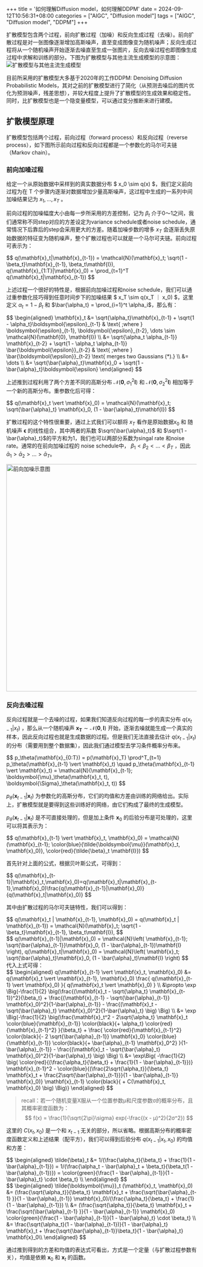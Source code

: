 +++
title = '如何理解Diffusion model，如何理解DDPM'
date = 2024-09-12T10:56:31+08:00
categories = ["AIGC", "Diffusion model"]
tags = ["AIGC", "Diffusion model", "DDPM"] 
+++

扩散模型包含两个过程，前向扩散过程（加噪）和反向生成过程（去噪）。前向扩散过程是对一张图像逐渐增加高斯噪声，直至变成图像变为随机噪声；反向生成过程将从一个随机噪声开始逐渐去噪直至生成一张图片，反向去噪过程也即图像生成过程中求解和训练的部分。下图为扩散模型与其他主流生成模型的示意图：
![扩散模型与其他主流生成模型](https://i.postimg.cc/yYNMmJcS/generative-models.png)

目前所采用的扩散模型大多基于2020年的工作DDPM: Denoising Diffusion Probabilistic Models，其对之前的扩散模型进行了简化（从预测去噪后的图片优化为预测噪声，残差思想），并较大程度上提升了扩散模型的生成效果和稳定性。同时，比扩散模型也是一个隐变量模型，可以通过变分推断来进行建模。

## 扩散模型原理
扩散模型包括两个过程，前向过程（forward process）和反向过程（reverse process），如下图所示前向过程和反向过程都是一个参数化的马尔可夫链（Markov chain）。

### 前向加噪过程
给定一个从原始数据中采样到的真实数据分布 $ x_0 \sim q(x) $，我们定义前向过程为在 T 个步骤内逐渐对数据增加少量高斯噪声，这过程中生成的一系列中间加噪结果记为 $x_1, ..., x_T$ 。

前向过程的加噪幅度大小由每一步所采用的方差控制，记为 $\beta_t$ 介于0～1之间，我们通常称不同step对应的方差设定为variance schedule或者noise schedule，通常情况下后靠后的step会采用更大的方差。随着加噪步数的增多 $x_T$ 会逐渐丢失原始数据的特征变为随机噪声，整个扩散过程也可以就是一个马尔可夫链。前向过程可表示为：

<div>
$$
q(\mathbf{x}_t|\mathbf{x}_{t-1}) = \mathcal{N}(\mathbf{x}_t; \sqrt{1 - \beta_t}\mathbf{x}_{t-1}, \beta_t\mathbf{I}),
q(\mathbf{x}_{1:T}|\mathbf{x}_0) = \prod_{t=1}^T q(\mathbf{x}_t|\mathbf{x}_{t-1})
$$
</div>

上述过程一个很好的特性是，根据前向加噪过程和noise schedule，我们可以通过重参数化技巧得到任意时间步下的加噪结果 $ x_T \sim q(x_T ｜ x_0) $，这里定义  $\alpha_t = 1 - \beta_t$ 和 $\bar{\alpha_t} = \prod_{i=1}^t \alpha_i\$，那么有：

<div>
$$
\begin{aligned}
\mathbf{x}_t
&= \sqrt{\alpha_t}\mathbf{x}_{t-1} + \sqrt{1 - \alpha_t}\boldsymbol{\epsilon}_{t-1} & \text{ ;where } \boldsymbol{\epsilon}_{t-1}, \boldsymbol{\epsilon}_{t-2}, \dots \sim \mathcal{N}(\mathbf{0}, \mathbf{I}) \\
&= \sqrt{\alpha_t \alpha_{t-1}} \mathbf{x}_{t-2} + \sqrt{1 - \alpha_t \alpha_{t-1}} \bar{\boldsymbol{\epsilon}}_{t-2} & \text{ ;where } \bar{\boldsymbol{\epsilon}}_{t-2} \text{ merges two Gaussians (*).} \\
&= \dots \\
&= \sqrt{\bar{\alpha}_t}\mathbf{x}_0 + \sqrt{1 - \bar{\alpha}_t}\boldsymbol{\epsilon} 
\end{aligned}
$$
</div>


上述推到过程利用了两个方差不同的高斯分布 $\mathcal{N}(\mathbf{0},\sigma_1^2\mathbf{I})$ 和 $\mathcal{N}(\mathbf{0},\sigma_2^2\mathbf{I})$ 相加等于一个新的高斯分布。重参数化后可得：

<div>
$$
q(\mathbf{x}_t \vert \mathbf{x}_0) = \mathcal{N}(\mathbf{x}_t; \sqrt{\bar{\alpha}_t} \mathbf{x}_0, (1 - \bar{\alpha}_t)\mathbf{I})
$$
</div>

扩散过程的这个特性很重要，通过上式我们可以额将 $x_T$ 看作是原始数据$x_0$ 和 随机噪声 $\boldsymbol{\epsilon}$ 的线性组合，其中两者的系数 $\sqrt{\bar{\alpha}_t}$ 和 $\sqrt{1 - \bar{\alpha}_t}$的平方和为1，我们也可以两部分系数为singal rate 和noise rate。通常的在前向加噪过程的 noise schedule中， $\beta_1 < \beta_2 < ... <  \beta_T$ ，因此 $\bar{\alpha}_1 > \bar{\alpha}_2 > ... > \bar{\alpha}_T$。

<img src="https://i.postimg.cc/Gtj2qf4c/image.png" alt="前向加噪示意图" style="width: 600px; height: auto;">


### 反向去噪过程
反向过程就是一个去噪的过程，如果我们知道反向过程的每一步的真实分布 $q(x_{t-1} | x_{t})$ ，那么从一个随机噪声 $\mathbf{x_T} \sim \mathcal{N}(\mathbf{0},\mathbf{I})$ 开始，逐渐去噪就能生成一个真实的样本，因此反向过程也就是生成数据的过程。但是我们无法直接去估计 $q({x_{t-1}} | {x_t})$ 的分布（需要用到整个数据集），因此我们通过模型去学习条件概率分布来。

<div>
$$
p_\theta(\mathbf{x}_{0:T}) = p(\mathbf{x}_T) \prod^T_{t=1} p_\theta(\mathbf{x}_{t-1} \vert \mathbf{x}_t) \quad
p_\theta(\mathbf{x}_{t-1} \vert \mathbf{x}_t) = \mathcal{N}(\mathbf{x}_{t-1}; \boldsymbol{\mu}_\theta(\mathbf{x}_t, t), \boldsymbol{\Sigma}_\theta(\mathbf{x}_t, t))
$$
</div>

$p_\theta(\mathbf{x}_{t-1} \vert \mathbf{x}_t)$ 为参数化的高斯分布，它们的均值和方差由训练的网络给出。实际上，扩散模型就是要得到这些训练好的网络，由它们构成了最终的生成模型。

$p_\theta(\mathbf{x}_{t-1} \vert \mathbf{x}_t)$ 是不可直接处理的，但是加上条件 $\mathbf{x}_0$ 的后验分布是可处理的，这里可以将其表示为：

<div>
$$
q(\mathbf{x}_{t-1} \vert \mathbf{x}_t, \mathbf{x}_0) = \mathcal{N}(\mathbf{x}_{t-1}; \color{blue}{\tilde{\boldsymbol{\mu}}(\mathbf{x}_t, \mathbf{x}_0)}, \color{red}{\tilde{\beta}_t \mathbf{I}})
$$
</div>

首先针对上面的公式，根据贝叶斯公式，可得到：
<div>
$$
q(\mathbf{x}_{t-1}|\mathbf{x}_t,\mathbf{x}_0)=q(\mathbf{x}_t|\mathbf{x}_{t-1},\mathbf{x}_0)\frac{q(\mathbf{x}_{t-1}|\mathbf{x}_0)}{q(\mathbf{x}_t|\mathbf{x}_0)}
$$
</div>

其中由扩散过程的马尔可夫链特性，我们可以得到：
<div>
$$
q(\mathbf{x}_t | \mathbf{x}_{t-1}, \mathbf{x}_0) = q(\mathbf{x}_t | \mathbf{x}_{t-1}) = \mathcal{N}(\mathbf{x}_t; \sqrt{1 - \beta_t}\mathbf{x}_{t-1}, \beta_t\mathbf{I}),
$$
</div>
<div>
$$
q(\mathbf{x}_{t-1}|\mathbf{x}_0) = \mathcal{N}\left( \mathbf{x}_{t-1}; \sqrt{\bar{\alpha}_{t-1}}\mathbf{x}_0, (1 - \bar{\alpha}_{t-1})\mathbf{I} \right), 
q(\mathbf{x}_t|\mathbf{x}_0) = \mathcal{N}\left( \mathbf{x}_t; \sqrt{\bar{\alpha}_t}\mathbf{x}_0, (1 - \bar{\alpha}_t)\mathbf{I} \right)
$$
</div>
代入上式可得：

<div>
$$
\begin{aligned}
q(\mathbf{x}_{t-1} \vert \mathbf{x}_t, \mathbf{x}_0) 
&= q(\mathbf{x}_t \vert \mathbf{x}_{t-1}, \mathbf{x}_0) \frac{ q(\mathbf{x}_{t-1} \vert \mathbf{x}_0) }{ q(\mathbf{x}_t \vert \mathbf{x}_0) } \\
&\propto \exp \Big(-\frac{1}{2} \big(\frac{(\mathbf{x}_t - \sqrt{\alpha_t} \mathbf{x}_{t-1})^2}{\beta_t} + \frac{(\mathbf{x}_{t-1} - \sqrt{\bar{\alpha}_{t-1}} \mathbf{x}_0)^2}{1-\bar{\alpha}_{t-1}} - \frac{(\mathbf{x}_t - \sqrt{\bar{\alpha}_t} \mathbf{x}_0)^2}{1-\bar{\alpha}_t} \big) \Big) \\
&= \exp \Big(-\frac{1}{2} \big(\frac{\mathbf{x}_t^2 - 2\sqrt{\alpha_t} \mathbf{x}_t \color{blue}{\mathbf{x}_{t-1}} \color{black}{+ \alpha_t} \color{red}{\mathbf{x}_{t-1}^2} }{\beta_t} + \frac{ \color{red}{\mathbf{x}_{t-1}^2} \color{black}{- 2 \sqrt{\bar{\alpha}_{t-1}} \mathbf{x}_0} \color{blue}{\mathbf{x}_{t-1}} \color{black}{+ \bar{\alpha}_{t-1} \mathbf{x}_0^2}  }{1-\bar{\alpha}_{t-1}} - \frac{(\mathbf{x}_t - \sqrt{\bar{\alpha}_t} \mathbf{x}_0)^2}{1-\bar{\alpha}_t} \big) \Big) \\
&= \exp\Big( -\frac{1}{2} \big( \color{red}{(\frac{\alpha_t}{\beta_t} + \frac{1}{1 - \bar{\alpha}_{t-1}})} \mathbf{x}_{t-1}^2 - \color{blue}{(\frac{2\sqrt{\alpha_t}}{\beta_t} \mathbf{x}_t + \frac{2\sqrt{\bar{\alpha}_{t-1}}}{1 - \bar{\alpha}_{t-1}} \mathbf{x}_0)} \mathbf{x}_{t-1} \color{black}{ + C(\mathbf{x}_t, \mathbf{x}_0) \big) \Big)}
\end{aligned}
$$
</div>

> recall：若一个随机变量X服从一个位置参数μ和尺度参数σ的概率分布，且其概率密度函数为：
> $$
> f(x) = \frac{1}{\sqrt{2\pi}\sigma} exp(-\frac{(x - μ)^2}{2σ^2})
> $$

这里的 $C(x_t, x_0)$ 是一个和 $x_{t-1}$ 无关的部分，所以省略。根据高斯分布的概率密度函数定义和上述结果（配平方），我们可以得到后验分布 $q(x_{t-1}|x_t, x_0)$ 的均值和方差：


<div>
$$
\begin{aligned}
\tilde{\beta}_t 
&= 1/(\frac{\alpha_t}{\beta_t} + \frac{1}{1 - \bar{\alpha}_{t-1}}) 
= 1/(\frac{\alpha_t - \bar{\alpha}_t + \beta_t}{\beta_t(1 - \bar{\alpha}_{t-1})})
= \color{green}{\frac{1 - \bar{\alpha}_{t-1}}{1 - \bar{\alpha}_t} \cdot \beta_t} \\
\end{aligned}
$$
</div>

<div>
$$
\begin{aligned}
\tilde{\boldsymbol{\mu}}_t (\mathbf{x}_t, \mathbf{x}_0)
&= (\frac{\sqrt{\alpha_t}}{\beta_t} \mathbf{x}_t + \frac{\sqrt{\bar{\alpha}_{t-1} }}{1 - \bar{\alpha}_{t-1}} \mathbf{x}_0)/(\frac{\alpha_t}{\beta_t} + \frac{1}{1 - \bar{\alpha}_{t-1}}) \\
&= (\frac{\sqrt{\alpha_t}}{\beta_t} \mathbf{x}_t + \frac{\sqrt{\bar{\alpha}_{t-1} }}{1 - \bar{\alpha}_{t-1}} \mathbf{x}_0) \color{green}{\frac{1 - \bar{\alpha}_{t-1}}{1 - \bar{\alpha}_t} \cdot \beta_t} \\
&= \frac{\sqrt{\alpha_t}(1 - \bar{\alpha}_{t-1})}{1 - \bar{\alpha}_t} \mathbf{x}_t + \frac{\sqrt{\bar{\alpha}_{t-1}}\beta_t}{1 - \bar{\alpha}_t} \mathbf{x}_0\\
\end{aligned}
$$
</div>

通过推到得到的方差和均值的表达式可看出，方式是一个定量（与扩散过程参数有关），均值是依赖 $\mathbf{x}_0$ 和 $\mathbf{x}_t$ 的函数。
